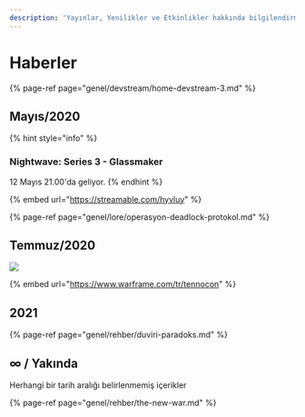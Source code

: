```yaml
---
description: 'Yayınlar, Yenilikler ve Etkinlikler hakkında bilgilendirme'
---
```


# Haberler

{% page-ref page="genel/devstream/home-devstream-3.md" %}

## Mayıs/2020

{% hint style="info" %}
### Nightwave: Series 3 - Glassmaker

12 Mayıs 21.00'da geliyor.
{% endhint %}

{% embed url="https://streamable.com/hyvluy" %}

{% page-ref page="genel/lore/operasyon-deadlock-protokol.md" %}

## Temmuz/2020

![](https://imgbbb.com/images/2020/05/10/image90beb4347c0e3f86.png)

{% embed url="https://www.warframe.com/tr/tennocon" %}

## 2021

{% page-ref page="genel/rehber/duviri-paradoks.md" %}

## ∞ / Yakında

Herhangi bir tarih aralığı belirlenmemiş içerikler

{% page-ref page="genel/rehber/the-new-war.md" %}

